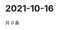 # 2021-10-16

共 0 条

<!-- BEGIN WEIBO -->
<!-- 最后更新时间 Sat Oct 16 2021 06:00:43 GMT+0800 (China Standard Time) -->

<!-- END WEIBO -->
